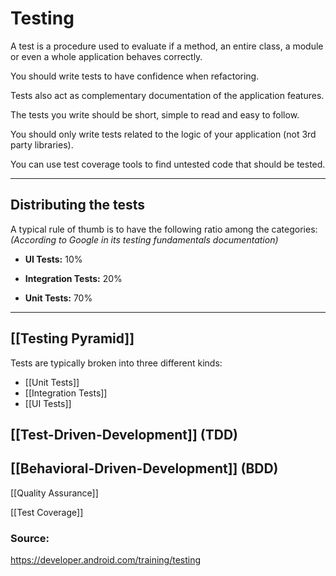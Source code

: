 # Testing

A test is a procedure used to evaluate if a method, an entire class, a module or even a whole application behaves correctly.

You should write tests to have confidence when refactoring.

Tests also act as complementary documentation of the application features.

The tests you write should be short, simple to read and easy to follow.

You should only write tests related to the logic of your application (not 3rd party libraries).

You can use test coverage tools to find untested code that should be tested.

---

## Distributing the tests

A typical rule of thumb is to have the following ratio among the categories:
_(According to Google in its testing fundamentals documentation)_

-   **UI Tests:** 10%
    
-   **Integration Tests:** 20%
    
-   **Unit Tests:** 70%


---
## [[Testing Pyramid]]
Tests are typically broken into three different kinds:
- [[Unit Tests]]
- [[Integration Tests]]
- [[UI Tests]]


##  [[Test-Driven-Development]] (TDD)

## [[Behavioral-Driven-Development]] (BDD)

[[Quality Assurance]]

[[Test Coverage]]



### Source:
https://developer.android.com/training/testing
